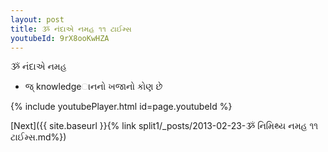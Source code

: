 ```yaml
---
layout: post
title: ૐ નંદાએ નમહ ૧૧ ટાઈમ્સ
youtubeId: 9rX8ooKwHZA
---
```

 
 
 ૐ નંદાએ નમહ  
 
 -  જ્ knowledgeાનનો ખજાનો કોણ છે 
 
  
 
  
 
 
 
 
 
 


{% include youtubePlayer.html id=page.youtubeId %}
 
[Next]({{ site.baseurl }}{% link  split1/_posts/2013-02-23-ૐ નિમિથ્ય નમહ ૧૧ ટાઈમ્સ.md%})
 
